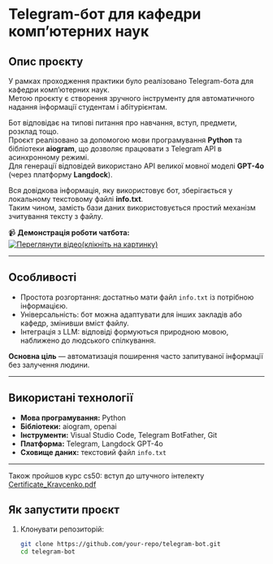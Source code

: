 # Telegram-бот для кафедри комп’ютерних наук

## Опис проєкту
У рамках проходження практики було реалізовано Telegram-бота для кафедри комп’ютерних наук.  
Метою проєкту є створення зручного інструменту для автоматичного надання інформації студентам і абітурієнтам.  

Бот відповідає на типові питання про навчання, вступ, предмети, розклад тощо.  
Проєкт реалізовано за допомогою мови програмування **Python** та бібліотеки **aiogram**, що дозволяє працювати з Telegram API в асинхронному режимі.  
Для генерації відповідей використано API великої мовної моделі **GPT-4o** (через платформу **Langdock**).  

Вся довідкова інформація, яку використовує бот, зберігається у локальному текстовому файлі **info.txt**.  
Таким чином, замість бази даних використовується простий механізм зчитування тексту з файлу.

📹 **Демонстрація роботи чатбота:**  
[![Переглянути відео(клікніть на картинку)](https://github.com/user-attachments/assets/d63bbf13-7f5f-4db3-bb20-48a16394b00a)](https://youtu.be/PJgw1c8EQJw)

---

## Особливості
- Простота розгортання: достатньо мати файл `info.txt` із потрібною інформацією.  
- Універсальність: бот можна адаптувати для інших закладів або кафедр, змінивши вміст файлу.  
- Інтеграція з LLM: відповіді формуються природною мовою, наближено до людського спілкування.  

**Основна ціль** — автоматизація поширення часто запитуваної інформації без залучення людини.

---

## Використані технології
- **Мова програмування:** Python  
- **Бібліотеки:** aiogram, openai  
- **Інструменти:** Visual Studio Code, Telegram BotFather, Git  
- **Платформа:** Telegram, Langdock GPT-4o  
- **Сховище даних:** текстовий файл `info.txt`

---
Також пройшов курс cs50: вступ до штучного інтелекту
[Certificate_Kravcenko.pdf](https://github.com/user-attachments/files/21987974/Certificate_Kravcenko.pdf)

## Як запустити проєкт
1. Клонувати репозиторій:
   ```bash
   git clone https://github.com/your-repo/telegram-bot.git
   cd telegram-bot

